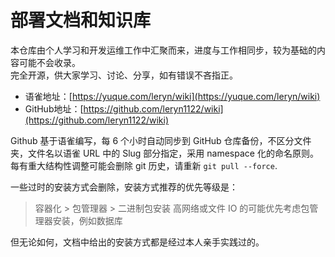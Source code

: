<a name="xSktw"></a>
# 部署文档和知识库

本仓库由个人学习和开发运维工作中汇聚而来，进度与工作相同步，较为基础的内容可能不会收录。<br />完全开源，供大家学习、讨论、分享，如有错误不吝指正。

- 语雀地址：[https://yuque.com/leryn/wiki](https://yuque.com/leryn/wiki)
- GitHub地址：[https://github.com/leryn1122/wiki](https://github.com/leryn1122/wiki)

Github 基于语雀编写，每 6 个小时自动同步到 GitHub 仓库备份，不区分文件夹，文件名以语雀 URL 中的 Slug 部分指定，采用 namespace 化的命名原则。每有重大结构性调整可能会删除 git 历史，请重新 `git pull --force`.

一些过时的安装方式会删除，安装方式推荐的优先等级是：
> 容器化 > 包管理器 >  二进制包安装
> 高网络或文件 IO 的可能优先考虑包管理器安装，例如数据库

但无论如何，文档中给出的安装方式都是经过本人亲手实践过的。

